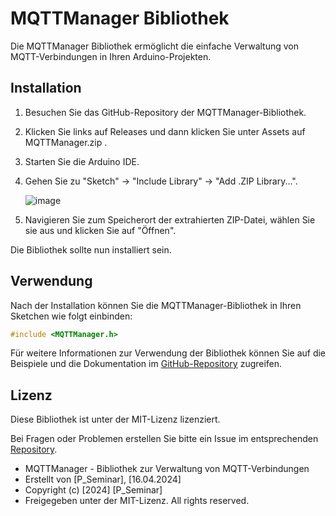 # MQTTManager Bibliothek

Die MQTTManager Bibliothek ermöglicht die einfache Verwaltung von MQTT-Verbindungen in Ihren Arduino-Projekten.

## Installation

1. Besuchen Sie das GitHub-Repository der MQTTManager-Bibliothek.

2. Klicken Sie links auf Releases und dann klicken Sie unter Assets auf MQTTManager.zip .

3. Starten Sie die Arduino IDE.

4. Gehen Sie zu "Sketch" -> "Include Library" -> "Add .ZIP Library...".

   ![image](https://techatronic.com/wp-content/uploads/2021/06/Library_Process_1.png)

5. Navigieren Sie zum Speicherort der extrahierten ZIP-Datei, wählen Sie sie aus und klicken Sie auf "Öffnen".

Die Bibliothek sollte nun installiert sein.

## Verwendung

Nach der Installation können Sie die MQTTManager-Bibliothek in Ihren Sketchen wie folgt einbinden:

```cpp
#include <MQTTManager.h>
```

Für weitere Informationen zur Verwendung der Bibliothek können Sie auf die Beispiele und die Dokumentation im [GitHub-Repository](https://github.com/ShadowRock345/ExampleSketches) zugreifen.


## Lizenz

Diese Bibliothek ist unter der MIT-Lizenz lizenziert. 

Bei Fragen oder Problemen erstellen Sie bitte ein Issue im entsprechenden [Repository](https://github.com/ShadowRock345/MQTTManager).


 * MQTTManager - Bibliothek zur Verwaltung von MQTT-Verbindungen
 * Erstellt von [P_Seminar], [16.04.2024]
 * Copyright (c) [2024] [P_Seminar]
 * Freigegeben unter der MIT-Lizenz. All rights reserved.
